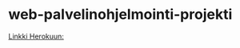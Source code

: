 # web-palvelinohjelmointi-projekti

[Linkki Herokuun:](https://blooming-coast-08625.herokuapp.com/login)
